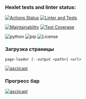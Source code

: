 ### Hexlet tests and linter status:
[![Actions Status](https://github.com/IzvekovWeb/python-project-lvl3/workflows/hexlet-check/badge.svg)](https://github.com/IzvekovWeb/python-project-lvl3/actions)
[![Linter and Tests](https://github.com/IzvekovWeb/python-project-lvl3/actions/workflows/Tests-check.yml/badge.svg)](https://github.com/IzvekovWeb/python-project-lvl3/actions/workflows/Tests-check.yml)

[![Maintainability](https://api.codeclimate.com/v1/badges/b112df8f4f46a3aaee2b/maintainability)](https://codeclimate.com/github/IzvekovWeb/python-project-lvl3/maintainability)
[![Test Coverage](https://api.codeclimate.com/v1/badges/b112df8f4f46a3aaee2b/test_coverage)](https://codeclimate.com/github/IzvekovWeb/python-project-lvl3/test_coverage)

![python](https://img.shields.io/badge/python-%3E%3D3.8-brightgreen)
![pip](https://img.shields.io/badge/pip-%3E%3D20-blue)
![License](https://img.shields.io/github/license/IzvekovWeb/python-project-lvl2) 


### Загрузка страницы

    page-loader [--output <path>] <url>

[![asciicast](https://asciinema.org/a/u21gtOZNugMc0xG3U8FaRSi1H.svg)](https://asciinema.org/a/u21gtOZNugMc0xG3U8FaRSi1H)

### Прогресс бар

[![asciicast](https://asciinema.org/a/5wxRuAZoxqMEP0au9RmDfqwYY.svg)](https://asciinema.org/a/5wxRuAZoxqMEP0au9RmDfqwYY)